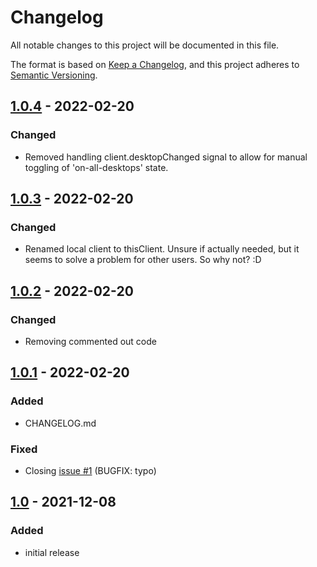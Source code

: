 # Changelog
All notable changes to this project will be documented in this file.

The format is based on [Keep a Changelog](https://keepachangelog.com/en/1.0.0/),
and this project adheres to [Semantic Versioning](https://semver.org/spec/).

<!-- ====================================================================== -->
## [1.0.4] - 2022-02-20

### Changed
- Removed handling client.desktopChanged signal to allow for manual toggling of 'on-all-desktops' state.

<!-- ====================================================================== -->
## [1.0.3] - 2022-02-20

### Changed
- Renamed local client to thisClient. Unsure if actually needed, but it seems to solve a problem for other users. So why not? :D

<!-- ====================================================================== -->
## [1.0.2] - 2022-02-20

### Changed
- Removing commented out code

<!-- ====================================================================== -->
## [1.0.1] - 2022-02-20

### Added
- CHANGELOG.md

### Fixed
- Closing [issue #1](https://github.com/My-KWin-Scripts/selective-virtual-desktops/issues/1) (BUGFIX: typo)

<!-- ====================================================================== -->
## [1.0] - 2021-12-08

### Added
- initial release

<!-- ====================================================================== -->
[1.0]: https://github.com/My-KWin-Scripts/selective-virtual-desktops/tree/1.0
[1.0.1]: https://github.com/My-KWin-Scripts/selective-virtual-desktops/compare/1.0...1.0.1
[1.0.2]: https://github.com/My-KWin-Scripts/selective-virtual-desktops/compare/1.0.1...1.0.2
[1.0.3]: https://github.com/My-KWin-Scripts/selective-virtual-desktops/compare/1.0.2...1.0.3
[1.0.4]: https://github.com/My-KWin-Scripts/selective-virtual-desktops/compare/1.0.3...1.0.4
<!-- ====================================================================== -->

